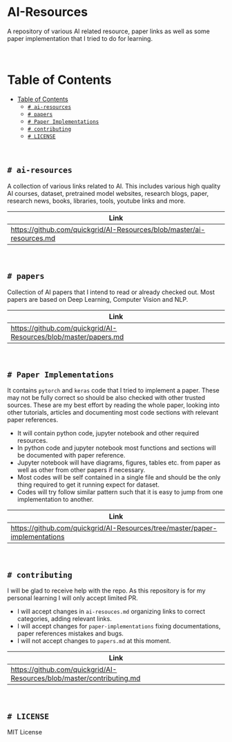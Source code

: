 # AI-Resources

A repository of various AI related resource, paper links as well as some paper implementation that I tried to do for learning.

<br>

# Table of Contents
- [Table of Contents](#table-of-contents)
  * [`# ai-resources`](#-ai-resources)
  * [`# papers`](#-papers)
  * [`# Paper Implementations`](#-paper-implementations)
  * [`# contributing`](#-contributing)
  * [`# LICENSE`](#-license)


<br>

## `# ai-resources`

A collection of various links related to AI. This includes various high quality AI courses, dataset, pretrained model websites, research blogs, paper, research news, books, libraries, tools, youtube links and more.

| Link |
| --- |
| https://github.com/quickgrid/AI-Resources/blob/master/ai-resources.md |

<br>

## `# papers`

Collection of AI papers that I intend to read or already checked out. Most papers are based on Deep Learning, Computer Vision and NLP.


| Link |
| --- |
| https://github.com/quickgrid/AI-Resources/blob/master/papers.md |

<br>

## `# Paper Implementations`

It contains `pytorch` and `keras` code that I tried to implement a paper. These may not be fully correct so should be also checked with other trusted sources. These are my best effort by reading the whole paper, looking into other tutorials, articles and documenting most code sections with relevant paper references. 

- It will contain python code, jupyter notebook and other required resources. 
- In python code and jupyter notebook most functions and sections will be documented with paper reference. 
- Jupyter notebook will have diagrams, figures, tables etc. from paper as well as other from other papers if necessary. 
- Most codes will be self contained in a single file and should be the only thing required to get it running expect for dataset.
- Codes will try follow similar pattern such that it is easy to jump from one implementation to another.

| Link |
| --- |
| https://github.com/quickgrid/AI-Resources/tree/master/paper-implementations |

<br>

## `# contributing`

I will be glad to receive help with the repo. As this repository is for my personal learning I will only accept limited PR. 

- I will accept changes in `ai-resouces.md` organizing links to correct categories, adding relevant links.
- I will accept changes for `paper-implementations` fixing documentations, paper references mistakes and bugs.
- I will not accept changes to `papers.md` at this moment.


| Link |
| --- |
| https://github.com/quickgrid/AI-Resources/blob/master/contributing.md |

<br>

## `# LICENSE`

MIT License
